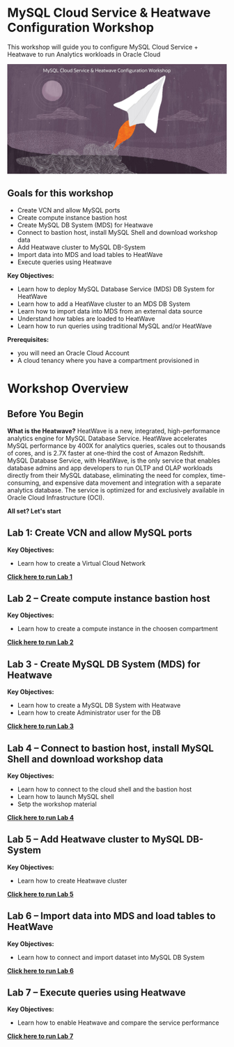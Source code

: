 # MySQL Cloud Service & Heatwave Configuration Workshop 

This workshop will guide you to configure MySQL Cloud Service + Heatwave to run Analytics workloads in Oracle Cloud

![](./images/Intro.jpg)

## Goals for this workshop

- Create VCN and allow MySQL ports
- Create compute instance bastion host
- Create MySQL DB System (MDS) for Heatwave
- Connect to bastion host, install MySQL Shell and download workshop data
- Add Heatwave cluster to MySQL DB-System
- Import data into MDS and load tables to HeatWave 
- Execute queries using Heatwave

**Key Objectives:**

- Learn how to deploy MySQL Database Service (MDS) DB System for HeatWave
- Learn how to add a HeatWave cluster to an MDS DB System
- Learn how to import data into MDS from an external data source
- Understand how tables are loaded to HeatWave
- Learn how to run queries using traditional MySQL and/or HeatWave

**Prerequisites:**
- you will need an Oracle Cloud Account
- A cloud tenancy where you have a compartment provisioned in
  


# Workshop Overview
 
 ## Before You Begin
 **What is the Heatwave?**
 HeatWave is a new, integrated, high-performance analytics engine for MySQL Database Service. HeatWave accelerates MySQL performance by 400X for analytics queries, scales out to thousands of cores, and is 2.7X faster at one-third the cost of Amazon Redshift. MySQL Database Service, with HeatWave, is the only service that enables database admins and app developers to run OLTP and OLAP workloads directly from their MySQL database, eliminating the need for complex, time-consuming, and expensive data movement and integration with a separate analytics database. The service is optimized for and exclusively available in Oracle Cloud Infrastructure (OCI).

 **All set? Let's start**

## Lab 1: Create VCN and allow MySQL ports

**Key Objectives:**

- Learn how to create a Virtual Cloud Network 

**[Click here to run Lab 1](./Lab1.md)**

## Lab 2 – Create compute instance bastion host

**Key Objectives:**

- Learn how to create a compute instance in the choosen compartment
  
**[Click here to run Lab 2](./Lab2.md)**

## Lab 3 - Create MySQL DB System (MDS) for Heatwave

**Key Objectives:**

- Learn how to create a MySQL DB System with Heatwave 
- Learn how to create Administrator user for the DB
  
**[Click here to run Lab 3](./Lab3.md)**

## Lab 4 – Connect to bastion host, install MySQL Shell and download workshop data

**Key Objectives:**

- Learn how to connect to the cloud shell and the bastion host
- Learn how to launch MySQL shell
- Setp the workshop material

**[Click here to run Lab 4](./Lab4.md)**

## Lab 5 – Add Heatwave cluster to MySQL DB-System

**Key Objectives:**

- Learn how to create Heatwave cluster
  
**[Click here to run Lab 5](./Lab5.md)**

## Lab 6 – Import data into MDS and load tables to HeatWave 

**Key Objectives:**

- Learn how to connect and import dataset into MySQL DB System
  
**[Click here to run Lab 6](./Lab6.md)**

## Lab 7 – Execute queries using Heatwave

**Key Objectives:**

- Learn how to enable Heatwave and compare the service performance 
  
**[Click here to run Lab 7](./Lab7.md)**
